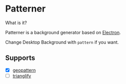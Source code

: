 # Patterner

What is it?

Patterner is a background generator based on [Electron](http://electron.atom.io/).

Change Desktop Background with `pattern` if you want.


## Supports

* [x] [geopattern](https://github.com/btmills/geopattern)
* [ ] [trianglify](https://github.com/qrohlf/trianglify)
